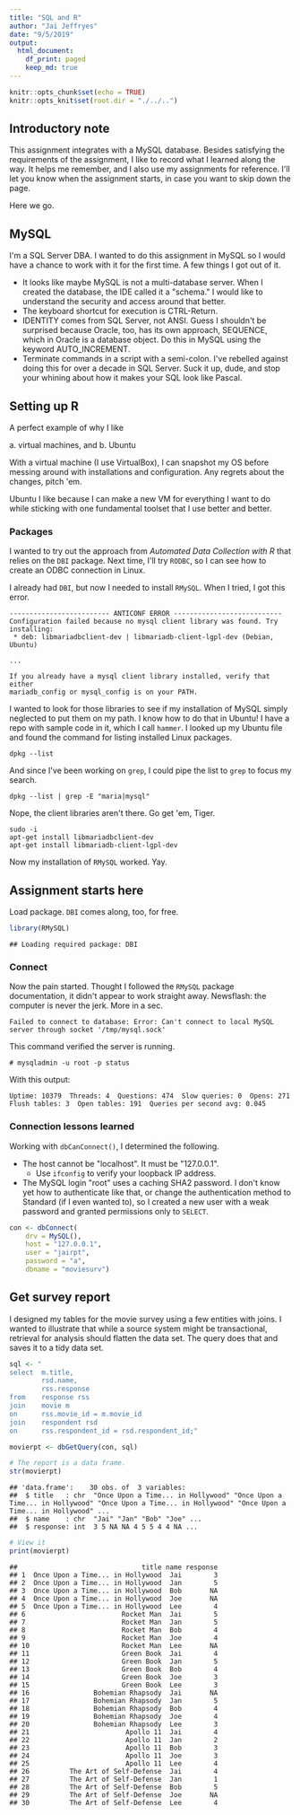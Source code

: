 ```yaml
---
title: "SQL and R"
author: "Jai Jeffryes"
date: "9/5/2019"
output:
  html_document:
    df_print: paged
    keep_md: true
---
```



```r
knitr::opts_chunk$set(echo = TRUE)
knitr::opts_knit$set(root.dir = "./../..")
```

## Introductory note
This assignment integrates with a MySQL database. Besides satisfying the requirements of the assignment, I like to record what I learned along the way. It helps me remember, and I also use my assignments for reference. I'll let you know when the assignment starts, in case you want to skip down the page.

Here we go.

## MySQL
I'm a SQL Server DBA. I wanted to do this assignment in MySQL so I would have a chance to work with it for the first time. A few things I got out of it.

- It looks like maybe MySQL is not a multi-database server. When I created the database, the IDE called it a "schema." I would like to understand the security and access around that better.
- The keyboard shortcut for execution is CTRL-Return.
- IDENTITY comes from SQL Server, not ANSI. Guess I shouldn't be surprised because Oracle, too, has its own approach, SEQUENCE, which in Oracle is a database object. Do this in MySQL using the keyword AUTO_INCREMENT.
- Terminate commands in a script with a semi-colon. I've rebelled against doing this for over a decade in SQL Server. Suck it up, dude, and stop your whining about how it makes your SQL look like Pascal.

## Setting up R
A perfect example of why I like

a. virtual machines, and
b. Ubuntu

With a virtual machine (I use VirtualBox), I can snapshot my OS before messing around with installations and configuration. Any regrets about the changes, pitch 'em.

Ubuntu I like because I can make a new VM for everything I want to do while sticking with one fundamental toolset that I use better and better.

### Packages
I wanted to try out the approach from *Automated Data Collection with R* that relies on the `DBI` package. Next time, I'll try `RODBC`, so I can see how to create an ODBC connection in Linux.

I already had `DBI`, but now I needed to install `RMySQL`. When I tried, I got this error.

```
------------------------- ANTICONF ERROR ---------------------------
Configuration failed because no mysql client library was found. Try installing:
 * deb: libmariadbclient-dev | libmariadb-client-lgpl-dev (Debian, Ubuntu)

...

If you already have a mysql client library installed, verify that either
mariadb_config or mysql_config is on your PATH.
```

I wanted to look for those libraries to see if my installation of MySQL simply neglected to put them on my path. I know how to do that in Ubuntu! I have a repo with sample code in it, which I call `hammer`. I looked up my Ubuntu file and found the command for listing installed Linux packages.

```
dpkg --list
```

And since I've been working on `grep`, I could pipe the list to `grep` to focus my search.

```
dpkg --list | grep -E "maria|mysql"
```

Nope, the client libraries aren't there. Go get 'em, Tiger.

```
sudo -i
apt-get install libmariadbclient-dev
apt-get install libmariadb-client-lgpl-dev
```

Now my installation of `RMySQL` worked. Yay.

## Assignment starts here
Load package. `DBI` comes along, too, for free.

```r
library(RMySQL)
```

```
## Loading required package: DBI
```

### Connect
Now the pain started. Thought I followed the `RMySQL` package documentation, it didn't appear to work straight away. Newsflash: the computer is never the jerk. More in a sec.

```
Failed to connect to database: Error: Can't connect to local MySQL server through socket '/tmp/mysql.sock'
```

This command verified the server is running.
```
# mysqladmin -u root -p status
```

With this output:
```
Uptime: 10379  Threads: 4  Questions: 474  Slow queries: 0  Opens: 271  Flush tables: 3  Open tables: 191  Queries per second avg: 0.045
```

### Connection lessons learned
Working with `dbCanConnect()`, I determined the following.

- The host cannot be "localhost". It must be "127.0.0.1".
  - Use `ifconfig` to verify your loopback IP address.
- The MySQL login "root" uses a caching SHA2 password. I don't know yet how to authenticate like that, or change the authentication method to Standard (if I even wanted to), so I created a new user with a weak password and granted permissions only to `SELECT`.


```r
con <- dbConnect(
	drv = MySQL(),
	host = "127.0.0.1",
	user = "jairpt",
	password = "a",
	dbname = "moviesurv")
```

## Get survey report
I designed my tables for the movie survey using a few entities with joins. I wanted to illustrate that while a source system might be transactional, retrieval for analysis should flatten the data set. The query does that and saves it to a tidy data set.


```r
sql <- "
select	m.title,
		rsd.name,
        rss.response
from	response rss
join	movie m
on		rss.movie_id = m.movie_id
join	respondent rsd
on		rss.respondent_id = rsd.respondent_id;"

movierpt <- dbGetQuery(con, sql)

# The report is a data frame.
str(movierpt)
```

```
## 'data.frame':	30 obs. of  3 variables:
##  $ title   : chr  "Once Upon a Time... in Hollywood" "Once Upon a Time... in Hollywood" "Once Upon a Time... in Hollywood" "Once Upon a Time... in Hollywood" ...
##  $ name    : chr  "Jai" "Jan" "Bob" "Joe" ...
##  $ response: int  3 5 NA NA 4 5 5 4 4 NA ...
```

```r
# View it
print(movierpt)
```

```
##                               title name response
## 1  Once Upon a Time... in Hollywood  Jai        3
## 2  Once Upon a Time... in Hollywood  Jan        5
## 3  Once Upon a Time... in Hollywood  Bob       NA
## 4  Once Upon a Time... in Hollywood  Joe       NA
## 5  Once Upon a Time... in Hollywood  Lee        4
## 6                        Rocket Man  Jai        5
## 7                        Rocket Man  Jan        5
## 8                        Rocket Man  Bob        4
## 9                        Rocket Man  Joe        4
## 10                       Rocket Man  Lee       NA
## 11                       Green Book  Jai        4
## 12                       Green Book  Jan        5
## 13                       Green Book  Bob        4
## 14                       Green Book  Joe        3
## 15                       Green Book  Lee        3
## 16                Bohemian Rhapsody  Jai       NA
## 17                Bohemian Rhapsody  Jan        5
## 18                Bohemian Rhapsody  Bob        4
## 19                Bohemian Rhapsody  Joe        4
## 20                Bohemian Rhapsody  Lee        3
## 21                        Apollo 11  Jai        4
## 22                        Apollo 11  Jan        2
## 23                        Apollo 11  Bob        3
## 24                        Apollo 11  Joe        3
## 25                        Apollo 11  Lee        4
## 26          The Art of Self-Defense  Jai        4
## 27          The Art of Self-Defense  Jan        1
## 28          The Art of Self-Defense  Bob        5
## 29          The Art of Self-Defense  Joe       NA
## 30          The Art of Self-Defense  Lee        4
```


